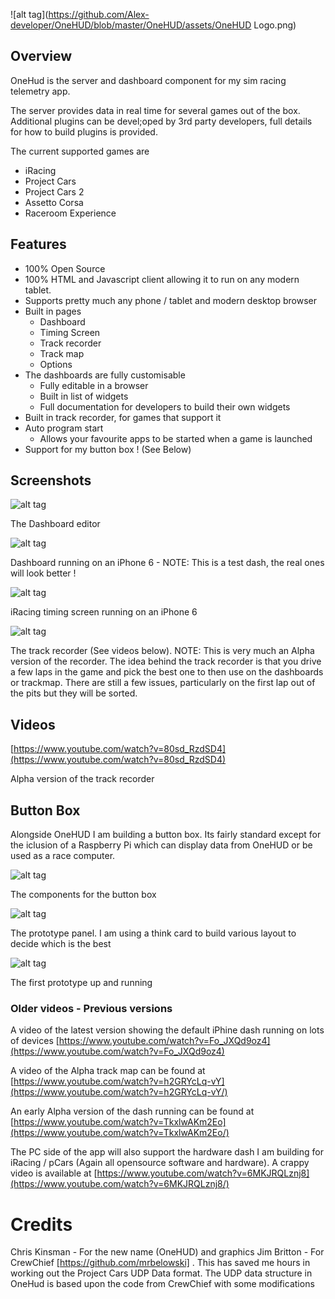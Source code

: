 
![alt tag](https://github.com/Alex-developer/OneHUD/blob/master/OneHUD/assets/OneHUD Logo.png)

## Overview

OneHud is the server and dashboard component for my sim racing telemetry app.

The server provides data in real time for several games out of the box. Additional plugins can be devel;oped by 3rd party developers, full details for how to build plugins is provided.

The current supported games are

- iRacing
- Project Cars
- Project Cars 2
- Assetto Corsa
- Raceroom Experience

## Features

- 100% Open Source
- 100% HTML and Javascript client allowing it to run on any modern tablet.
- Supports pretty much any phone / tablet and modern desktop browser
- Built in pages
  - Dashboard
  - Timing Screen
  - Track recorder
  - Track map
  - Options
- The dashboards are fully customisable
  - Fully editable in a browser
  - Built in list of widgets
  - Full documentation for developers to build their own widgets
- Built in track recorder, for games that support it
- Auto program start
  - Allows your favourite apps to be started when a game is launched
- Support for my button box ! (See Below)

## Screenshots

![alt tag](https://github.com/Alex-developer/OneHUD/blob/master/OneHUD/assets/Screenshots/Misc/editor.png)

The Dashboard editor

![alt tag](https://github.com/Alex-developer/OneHUD/blob/master/OneHUD/assets/Screenshots/iPhone6/dash.png)

Dashboard running on an iPhone 6 - NOTE: This is a test dash, the real ones will look better !

![alt tag](https://github.com/Alex-developer/OneHUD/blob/master/OneHUD/assets/Screenshots/iPhone6/timing.png)

iRacing timing screen running on an iPhone 6

![alt tag](https://github.com/Alex-developer/OneHUD/blob/master/OneHUD/assets/Screenshots/Misc/trackrecorder.gif)

The track recorder (See videos below). NOTE: This is very much an Alpha version of the recorder.
The idea behind the track recorder is that you drive a few laps in the game and pick the best one to then use on the dashboards or trackmap. There are still a few issues, particularly on the first lap out of the pits but they will be sorted.

## Videos

[https://www.youtube.com/watch?v=80sd_RzdSD4](https://www.youtube.com/watch?v=80sd_RzdSD4)

Alpha version of the track recorder

## Button Box

Alongside OneHUD I am building a button box. Its fairly standard except for the iclusion of a Raspberry Pi which can display data from OneHUD or be used as a race computer.

![alt tag](https://github.com/Alex-developer/OneHUD/blob/master/Screenshots/Button%20Box/button%20box%20components.jpg)

The components for the button box

![alt tag](https://github.com/Alex-developer/OneHUD/blob/master/Screenshots/Button%20Box/button%20box%20prototype%20panel.jpg)

The prototype panel. I am using a think card to build various layout to decide which is the best

![alt tag](https://github.com/Alex-developer/OneHUD/blob/master/Screenshots/Button%20Box/buttonbox%20prototype.jpg)

The first prototype up and running

### Older videos - Previous versions

A video of the latest version showing the default iPhine dash running on lots of devices [https://www.youtube.com/watch?v=Fo_JXQd9oz4](https://www.youtube.com/watch?v=Fo_JXQd9oz4)

A video of the Alpha track map can be found at  [https://www.youtube.com/watch?v=h2GRYcLq-vY](https://www.youtube.com/watch?v=h2GRYcLq-vY/)

An early Alpha version of the dash running can be found at [https://www.youtube.com/watch?v=TkxlwAKm2Eo](https://www.youtube.com/watch?v=TkxlwAKm2Eo/)

The PC side of the app will also support the hardware dash I am building for iRacing / pCars (Again all opensource software and hardware). A crappy video is available at [https://www.youtube.com/watch?v=6MKJRQLznj8](https://www.youtube.com/watch?v=6MKJRQLznj8/)


# Credits

Chris Kinsman - For the new name (OneHUD) and graphics
Jim Britton - For CrewChief [https://github.com/mrbelowski] . This has saved me hours in working out the Project Cars UDP Data format. The UDP data structure in OneHud is based upon the code from CrewChief with some modifications
